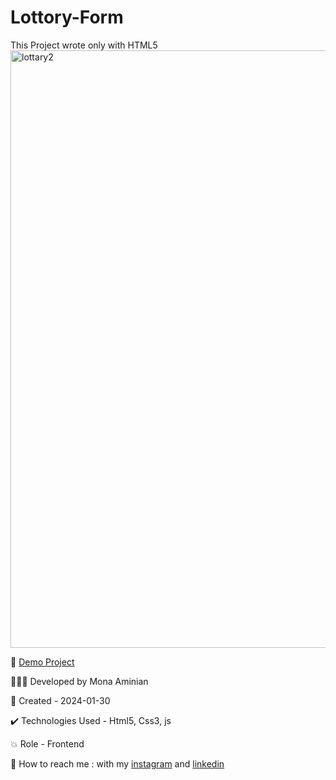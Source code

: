 # Lottory-Form
 This Project wrote only with HTML5
<img width="956" alt="lottary2" src="https://github.com/Moniia/Lottory-Form/assets/155805252/70253121-9635-496c-ba48-4a4136347484">

🔗 [Demo Project]([https://moniia.github.io/Lottory-Form/](https://moniia.github.io/IPhone/))

👩🏻‍💻 Developed by Mona Aminian

📆 Created - 2024-01-30

✔️ Technologies Used - Html5, Css3, js

💥 Role - Frontend

📲 How to reach me : with my [instagram](https://www.instagram.com/mona.aminian.web) and [linkedin](https://www.linkedin.com/in/mona-aminian-119427169)

